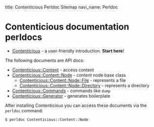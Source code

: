 title: Contenticious Perldoc Sitemap
navi_name: Perldoc

Contenticious documentation perldocs
====================================

* [Contenticious][app] - a user-friendly introduction. **Start here**!

The following documents are API docs:

* [Contenticious::Content][content] - access content
* [Contenticious::Content::Node][node] - content node base class
    * [Contenticious::Content::Node::File][file] - represents a file
    * [Contenticious::Content::Node::Directory][dir] - represents a directory
* [Contenticious::Commands][commands] - commands like `dump`
* [Contenticious::Generator][generator] - generates boilerplate

After installing Contenticious you can access these documents via the
`perldoc` command:

    $ perldoc Contenticious::Content::Node

[app]:          perldoc/Contenticious
[content]:      perldoc/Contenticious/Content
[node]:         perldoc/Contenticious/Content/Node
[file]:         perldoc/Contenticious/Content/Node/File
[dir]:          perldoc/Contenticious/Content/Node/Directory
[commands]:     perldoc/Contenticious/Commands
[generator]:    perldoc/Contenticious/Generator
